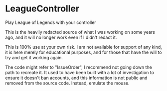 # LeagueController
Play League of Legends with your controller

This is the heavily redacted source of what I was working on some years ago, and it will no longer work even if I didn't redact it.

This is 100% use at your own risk. I am not available for support of any kind, it is here merely for educational purposes, and for those that have the will to try and get it working again.

The code might refer to "IssueOrder", I recommend not going down the path to recreate it. It used to have been built with a lot of investigation to ensure it doesn't ban accounts, and this information is not public and removed from the source code. Instead, emulate the mouse.